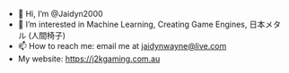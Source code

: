 - 👋 Hi, I’m @Jaidyn2000
- 👀 I’m interested in Machine Learning, Creating Game Engines, 日本メタル (人間椅子)
- 📫 How to reach me: email me at jaidynwayne@live.com
- My website: https://j2kgaming.com.au
<!---
Jaidyn2000/Jaidyn2000 is a ✨ special ✨ repository because its `README.md` (this file) appears on your GitHub profile.
You can click the Preview link to take a look at your changes.
--->
